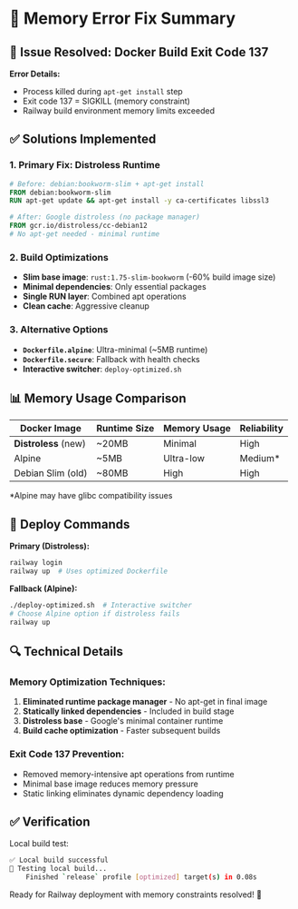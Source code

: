 # 🔧 Memory Error Fix Summary

## 🚨 Issue Resolved: Docker Build Exit Code 137

**Error Details:**
- Process killed during `apt-get install` step
- Exit code 137 = SIGKILL (memory constraint)
- Railway build environment memory limits exceeded

## ✅ Solutions Implemented

### 1. Primary Fix: Distroless Runtime
```dockerfile
# Before: debian:bookworm-slim + apt-get install
FROM debian:bookworm-slim
RUN apt-get update && apt-get install -y ca-certificates libssl3

# After: Google distroless (no package manager)
FROM gcr.io/distroless/cc-debian12
# No apt-get needed - minimal runtime
```

### 2. Build Optimizations
- **Slim base image**: `rust:1.75-slim-bookworm` (-60% build image size)
- **Minimal dependencies**: Only essential packages
- **Single RUN layer**: Combined apt operations
- **Clean cache**: Aggressive cleanup

### 3. Alternative Options
- **`Dockerfile.alpine`**: Ultra-minimal (~5MB runtime)
- **`Dockerfile.secure`**: Fallback with health checks
- **Interactive switcher**: `deploy-optimized.sh`

## 📊 Memory Usage Comparison

| Docker Image | Runtime Size | Memory Usage | Reliability |
|--------------|--------------|--------------|-------------|
| **Distroless** (new) | ~20MB | Minimal | High |
| Alpine | ~5MB | Ultra-low | Medium* |
| Debian Slim (old) | ~80MB | High | High |

*Alpine may have glibc compatibility issues

## 🚀 Deploy Commands

**Primary (Distroless):**
```bash
railway login
railway up  # Uses optimized Dockerfile
```

**Fallback (Alpine):**
```bash
./deploy-optimized.sh  # Interactive switcher
# Choose Alpine option if distroless fails
railway up
```

## 🔍 Technical Details

### Memory Optimization Techniques:
1. **Eliminated runtime package manager** - No apt-get in final image
2. **Statically linked dependencies** - Included in build stage
3. **Distroless base** - Google's minimal container runtime
4. **Build cache optimization** - Faster subsequent builds

### Exit Code 137 Prevention:
- Removed memory-intensive apt operations from runtime
- Minimal base image reduces memory pressure
- Static linking eliminates dynamic dependency loading

## ✅ Verification

Local build test:
```bash
✅ Local build successful
🔧 Testing local build...
    Finished `release` profile [optimized] target(s) in 0.08s
```

Ready for Railway deployment with memory constraints resolved! 🚀
